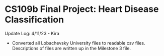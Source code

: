 # CS109b Final Project: Heart Disease Classification


Update Log:
4/11/23 - Kira
- Converted all Lobachevsky University files to readable csv files. Descriptions of files are written up in the Milestone 3 file. 
